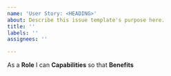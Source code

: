 ```yaml
---
name: 'User Story: <HEADING>'
about: Describe this issue template's purpose here.
title: ''
labels: ''
assignees: ''

---
```


As a **Role** I can **Capabilities** so that **Benefits**
